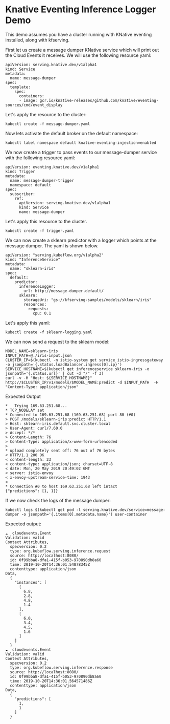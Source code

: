 # Knative Eventing Inference Logger Demo

This demo assumes you have a cluster running with KNative eventing installed, along with kfserving.

First let us create a message dumper KNative service which will print out the Cloud Events it receives.
We will use the following resource yaml:

```
apiVersion: serving.knative.dev/v1alpha1
kind: Service
metadata:
  name: message-dumper
spec:
  template:
    spec:
      containers:
      - image: gcr.io/knative-releases/github.com/knative/eventing-sources/cmd/event_display

```

Let's apply the resource to the cluster:

```
kubectl create -f message-dumper.yaml
```

Now lets activate the default broker on the default namespace:

```
kubectl label namespace default knative-eventing-injection=enabled
```

We now create a trigger to pass events to our message-dumper service with the following resource yaml:

```
apiVersion: eventing.knative.dev/v1alpha1
kind: Trigger
metadata:
  name: message-dumper-trigger
  namespace: default
spec:
  subscriber:
    ref:
      apiVersion: serving.knative.dev/v1alpha1
      kind: Service
      name: message-dumper

```

Let's apply this resource to the cluster.

```
kubectl create -f trigger.yaml
```

We can now create a sklearn predictor with a logger which points at the message dumper. The yaml is shown below.

```
apiVersion: "serving.kubeflow.org/v1alpha2"
kind: "InferenceService"
metadata:
  name: "sklearn-iris"
spec:
  default:
    predictor:
      inferenceLogger:
        url: http://message-dumper.default/
      sklearn:
        storageUri: "gs://kfserving-samples/models/sklearn/iris"
        resources:
          requests:
            cpu: 0.1
```

Let's apply this yaml:

```
kubectl create -f sklearn-logging.yaml
```

We can now send a request to the sklearn model:

```
MODEL_NAME=sklearn-iris
INPUT_PATH=@./iris-input.json
CLUSTER_IP=$(kubectl -n istio-system get service istio-ingressgateway -o jsonpath='{.status.loadBalancer.ingress[0].ip}')
SERVICE_HOSTNAME=$(kubectl get inferenceservice sklearn-iris -o jsonpath='{.status.url}' | cut -d "/" -f 3)
curl -v -H "Host: ${SERVICE_HOSTNAME}" http://$CLUSTER_IP/v1/models/$MODEL_NAME:predict -d $INPUT_PATH  -H "Content-Type: application/json"
```
Expected Output

```
*   Trying 169.63.251.68...
* TCP_NODELAY set
* Connected to 169.63.251.68 (169.63.251.68) port 80 (#0)
> POST /models/sklearn-iris:predict HTTP/1.1
> Host: sklearn-iris.default.svc.cluster.local
> User-Agent: curl/7.60.0
> Accept: */*
> Content-Length: 76
> Content-Type: application/x-www-form-urlencoded
>
* upload completely sent off: 76 out of 76 bytes
< HTTP/1.1 200 OK
< content-length: 23
< content-type: application/json; charset=UTF-8
< date: Mon, 20 May 2019 20:49:02 GMT
< server: istio-envoy
< x-envoy-upstream-service-time: 1943
<
* Connection #0 to host 169.63.251.68 left intact
{"predictions": [1, 1]}
```

If we now check the logs of the message dumper:

```
kubectl logs $(kubectl get pod -l serving.knative.dev/service=message-dumper -o jsonpath='{.items[0].metadata.name}') user-container
```

Expected output:

```
☁️  cloudevents.Event
Validation: valid
Context Attributes,
  specversion: 0.2
  type: org.kubeflow.serving.inference.request
  source: http://localhost:8080/
  id: 0f99bba8-dfa1-415f-b053-970890db8a60
  time: 2019-10-20T14:36:01.54878345Z
  contenttype: application/json
Data,
  {
    "instances": [
      [
        6.8,
        2.8,
        4.8,
        1.4
      ],
      [
        6.0,
        3.4,
        4.5,
        1.6
      ]
    ]
  }
☁️  cloudevents.Event
Validation: valid
Context Attributes,
  specversion: 0.2
  type: org.kubeflow.serving.inference.response
  source: http://localhost:8080/
  id: 0f99bba8-dfa1-415f-b053-970890db8a60
  time: 2019-10-20T14:36:01.564571486Z
  contenttype: application/json
Data,
  {
    "predictions": [
      1,
      1
    ]
  }
```
